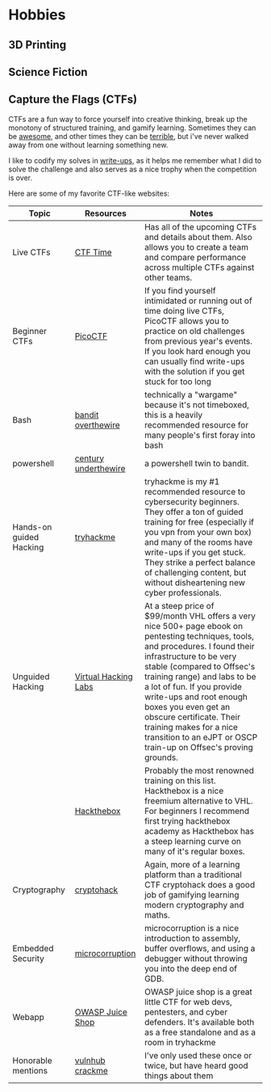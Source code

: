 # Hobbies

## 3D Printing

## Science Fiction

## Capture the Flags (CTFs)

CTFs are a fun way to force yourself into creative thinking, break up the monotony of structured training, and gamify learning. Sometimes they can be [awesome](https://www.youtube.com/watch?v=L2C8rVO2lAg), and other times they can be [terrible](https://www.youtube.com/watch?v=lxJpKUoX-6E), but i've never walked away from one without learning something new.

I like to codify my solves in [write-ups](CTF-Writeups/README.md), as it helps me remember what I did to solve the challenge and also serves as a nice trophy when the competition is over.

Here are some of my favorite CTF-like websites:

| Topic | Resources | Notes |
| --- | --- | --- | 
| Live CTFs | [CTF Time](https://ctftime.org/) |  Has all of the upcoming CTFs and details about them. Also allows you to create a team and compare performance across multiple CTFs against other teams. |
| Beginner CTFs | [PicoCTF](https://picoctf.org/) | If you find yourself intimidated or running out of time doing live CTFs, PicoCTF allows you to practice on old challenges from previous year's events. If you look hard enough you can usually find write-ups with the solution if you get stuck for too long | 
| Bash | [bandit overthewire](https://overthewire.org/wargames/bandit/) | technically a "wargame" because it's not timeboxed, this is a heavily recommended resource for many people's first foray into bash |
| powershell | [century underthewire](https://underthewire.tech/century) | a powershell twin to bandit. |
| Hands-on guided Hacking | [tryhackme](https://tryhackme.com/) | tryhackme is my #1 recommended resource to cybersecurity beginners. They offer a ton of guided training for free (especially if you vpn from your own box) and many of the rooms have write-ups if you get stuck. They strike a perfect balance of challenging content, but without disheartening new cyber professionals. |
| Unguided Hacking | [Virtual Hacking Labs](https://www.virtualhackinglabs.com/) | At a steep price of $99/month VHL offers a very nice 500+ page ebook on pentesting techniques, tools, and procedures. I found their infrastructure to be very stable (compared to Offsec's training range) and labs to be a lot of fun. If you provide write-ups and root enough boxes you even get an obscure certificate. Their training makes for a nice transition to an eJPT or OSCP train-up on Offsec's proving grounds. |
| | [Hackthebox](https://www.hackthebox.com/) | Probably the most renowned training on this list. Hackthebox is a nice freemium alternative to VHL. For beginners I recommend first trying hackthebox academy as Hackthebox has a steep learning curve on many of it's regular boxes. |
| Cryptography | [cryptohack](https://cryptohack.org/) | Again, more of a learning platform than a traditional CTF cryptohack does a good job of gamifying learning modern cryptography and maths. |
| Embedded Security | [microcorruption](https://microcorruption.com/login) | microcorruption is a nice introduction to assembly, buffer overflows, and using a debugger without throwing you into the deep end of GDB. |
| Webapp | [OWASP Juice Shop](https://owasp.org/www-project-juice-shop/) | OWASP juice shop is a great little CTF for web devs, pentesters, and cyber defenders. It's available both as a free standalone and as a room in tryhackme |
| Honorable mentions | [vulnhub](https://www.vulnhub.com/) <br> [crackme](https://crackmes.one/) | I've only used these once or twice, but have heard good things about them |